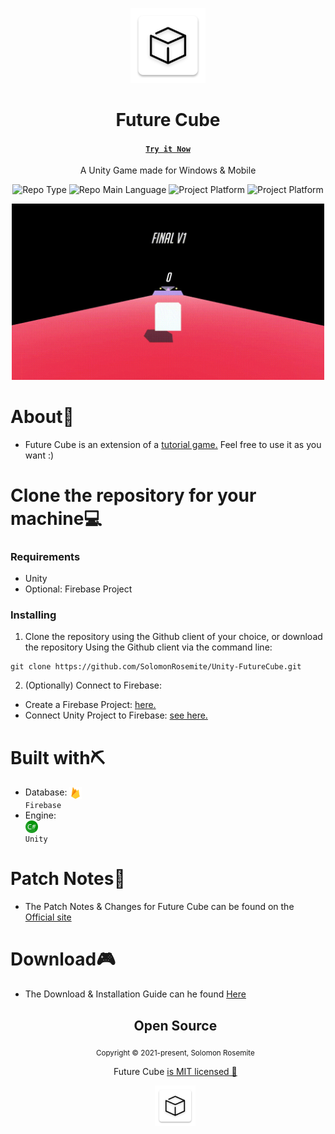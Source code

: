 <p align="center">
  <img src="./FutureCube/Docs/FutureCube%20Icon.png" width="120">
  <h1 align="center">Future Cube</h1>
  <h4 align="center"><a href="https://rosemitefuturecube.weebly.com"><code>Try it Now</code></a></h4>
  <p align="center">A Unity Game made for Windows & Mobile</p>
  <p align="center">
    <img src="https://img.shields.io/badge/type-project-orange?style=flat-square" alt="Repo Type" />
    <img src="https://img.shields.io/badge/language-csharp-brightgreen?style=flat-square" alt="Repo Main Language" />
    <img src="https://img.shields.io/badge/platform-windows-blue?style=flat-square" alt="Project Platform" />
    <img src="https://img.shields.io/badge/platform-mobile-blue?style=flat-square" alt="Project Platform" />
  </p>
  
  <p align="center">
    <img src="./FutureCube/Docs/FutureCube%20gif.gif" width="500">
  </p>

# About📖

- Future Cube is an extension of a
  <a href="https://devassets.com/assets/how-to-make-a-video-game/">tutorial
  game.</a> Feel free to use it as you want :)

# Clone the repository for your machine💻

### Requirements

- Unity
- Optional: Firebase Project

### Installing

1. Clone the repository using the Github client of your choice, or download the
   repository Using the Github client via the command line:

```
git clone https://github.com/SolomonRosemite/Unity-FutureCube.git
```

2. (Optionally) Connect to Firebase:

- Create a Firebase Project: <a href="https://firebase.google.com">here.</a>
- Connect Unity Project to Firebase:
  <a href="https://firebase.google.com/docs/unity/setup">see here.</a>

# Built with⛏️

- Database:
  <code><img height="20" align="top" src="https://raw.githubusercontent.com/github/explore/f3dc333811d46c39b8b0b1b903daf12da2ff18b3/topics/firebase/firebase.png">
  Firebase</code>
- Engine: <code>
  <img width="20" height="20" align="top" src="https://raw.githubusercontent.com/github/explore/a23885715f851ec8bb10b06e9345a41ac0f0c47e/topics/csharp/csharp.png">
  Unity</code>

# Patch Notes📕

- The Patch Notes & Changes for Future Cube can be found on the
  <a href="https://rosemitefuturecube.weebly.com/">Official site</a>

# Download🎮

- The Download & Installation Guide can he found
<a href="https://github.com/SolomonRosemite/Unity-FutureCube/releases/">Here</a>

  <h2 align="center">
    Open Source
  </h2>
  <p align="center">
    <sub>Copyright © 2021-present, Solomon Rosemite</sub>
  </p>
  <p align="center">Future Cube <a href="https://github.com/SolomonRosemite/Unity-FutureCube/blob/master/LICENSE">is MIT licensed 💖</a>
  </p>
  <p align="center">
    <img src="./FutureCube/Docs/FutureCube%20Icon.png" width="65">
</p>
